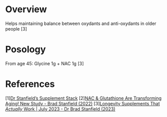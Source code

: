 # Overview
Helps maintaining balance between oxydants and anti-oxydants in older people [3]

# Posology
From age 45: Glycine 1g + NAC 1g [3]

# References
[1][Dr Stanfield’s Supplement Stack](https://drstanfield.com/my-supplements/)
[2][NAC & Glutathione Are Transforming Aging! New Study - Brad Stanfield (2022)](https://www.youtube.com/watch?v=EvX6ivegQRE)
[3][Longevity Supplements That *Actually* Work | July 2023 - Dr Brad Stanfield (2023)](https://www.youtube.com/watch?v=_hOxXq0wi-0)